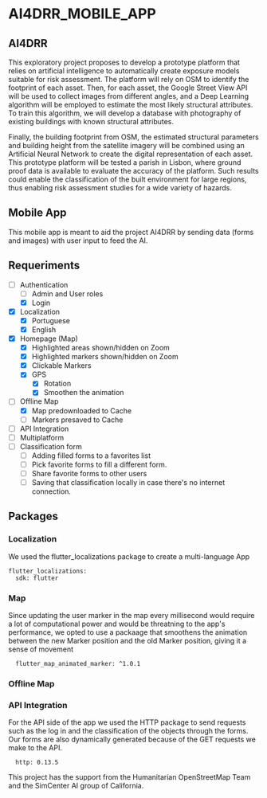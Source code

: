 
# AI4DRR_MOBILE_APP

## AI4DRR

This exploratory project proposes to develop a prototype platform that relies on artificial intelligence to automatically create exposure models suitable for risk assessment. The platform will rely on OSM to identify the footprint of each asset. Then, for each asset, the Google Street View API will be used to collect images from different angles, and a Deep Learning algorithm will be employed to estimate the most likely structural attributes. To train this algorithm, we will develop a database with photography of existing buildings with known structural attributes. 

Finally, the building footprint from OSM, the estimated structural parameters and building height from the satellite imagery will be combined using an Artificial Neural Network to create the digital representation of each asset. This prototype platform will be tested a parish in Lisbon, where ground proof data is available to evaluate the accuracy of the platform. Such results could enable the classification of the built environment for large regions, thus enabling risk assessment studies for a wide variety of hazards. 

## Mobile App

This mobile app is meant to aid the project AI4DRR by sending data (forms and images) with user input to feed the AI.

## Requeriments

- [ ] Authentication
  - [ ] Admin and User roles
  - [x] Login
- [x] Localization
  - [x] Portuguese
  - [x] English
- [x] Homepage (Map)
  - [x] Highlighted areas shown/hidden on Zoom
  - [x] Highlighted markers shown/hidden on Zoom
  - [x] Clickable Markers
  - [x] GPS
    - [x] Rotation
    - [x] Smoothen the animation
- [ ] Offline Map
  - [x] Map predownloaded to Cache
  - [ ] Markers presaved to Cache
- [ ] API Integration
- [ ] Multiplatform
- [ ] Classification form
  - [ ] Adding filled forms to a favorites list
  - [ ] Pick favorite forms to fill a different form.
  - [ ] Share favorite forms to other users 
  - [ ] Saving that classification locally in case there's no internet connection.

## Packages
  ### Localization
  We used the flutter_localizations package to create a multi-language App
  
    flutter_localizations:
      sdk: flutter
  
  ### Map
  Since updating the user marker in the map every millisecond would require a lot of computational power and would be threatning to the app's performance,
  we opted to use a packaage that smoothens the animation between the new Marker position and the old Marker position, giving it a sense of movement
  
      flutter_map_animated_marker: ^1.0.1

  ### Offline Map
  
  ### API Integration
  For the API side of the app we used the HTTP package to send requests such as the log in and the classification of the objects through the forms. Our forms are also   dynamically generated because of the GET requests we make to the API.
  
      http: 0.13.5
  
This project has the support from the Humanitarian OpenStreetMap Team and the SimCenter AI group of California.
